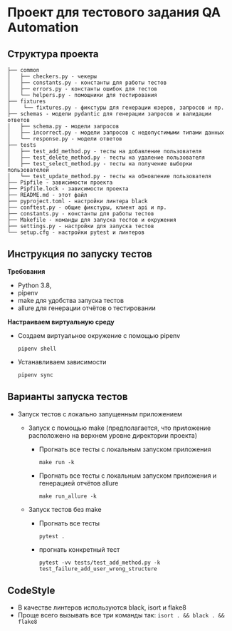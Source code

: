 # Проект для тестового задания QA Automation


Структура проекта
----------------------------------------------------------
```
├── common
│   ├── checkers.py - чекеры
│   ├── constants.py - константы для работы тестов
│   ├── errors.py - константы ошибок для тестов
│   └── helpers.py - помощники для тестирования
├── fixtures
│    └── fixtures.py - фикстуры для генерации юзеров, запросов и пр.
├── schemas - модели pydantic для генерации запросов и валидации ответов
│   ├── schema.py - модели запросов
│   ├── incorrect.py - модели запросов с недопустимыми типами данных
│   └── response.py - модели ответов
├── tests
│   ├── test_add_method.py - тесты на добавление пользователя
│   ├── test_delete_method.py - тесты на удаление пользователя
│   ├── test_select_method.py - тесты на получение выборки пользователей
│   └── test_update_method.py - тесты на обновление пользователя
├── Pipfile - зависимости проекта
├── Pipfile.lock - зависимости проекта
├── README.md - этот файл
├── pyproject.toml - настройки линтера black
├── conftest.py - общие фикстуры, клиент api и пр.
├── constants.py - константы для работы тестов
├── Makefile - команды для запуска тестов и окружения
├── settings.py - настройки для запуска тестов
└── setup.cfg - настройки pytest и линтеров

```


## Инструкция по запуску тестов

**Требования**

* Python 3.8, 
* pipenv
* make для удобства запуска тестов
* allure для генерации отчётов о тестировании

**Настраиваем виртуальную среду**
  - Создаем виртуальное окружение с помощью pipenv
  
    `pipenv shell`
  
  - Устанавливаем зависимости
  
    `pipenv sync`

## Варианты запуска тестов
* Запуск тестов с локально запущенным приложением

  * Запуск с помощью make (предполагается, что приложение расположено на верхнем уровне директории проекта)
    - Прогнать все тесты с локальным запуском приложения
  
        `make run -k`

    - Прогнать все тесты с локальным запуском приложения и генерацией отчётов allure
  
        `make run_allure -k`
  
  * Запуск тестов без make
    - Прогнать все тесты
  
        `pytest .`
    
    - прогнать конкретный тест
       
        `pytest -vv tests/test_add_method.py -k test_failure_add_user_wrong_structure`
  


## CodeStyle

* В качестве линтеров используются black, isort и flake8
* Проще всего вызывать все три команды так: `isort . && black . && flake8`